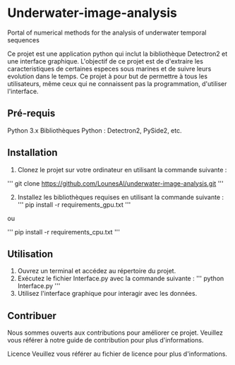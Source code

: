 # Underwater-image-analysis
Portal of numerical methods for the analysis of underwater temporal sequences

Ce projet est une application python qui inclut la bibliothèque Detectron2 et une interface graphique. L'objectif de ce projet est de d'extraire les caracteristiques de certaines especes sous marines et de suivre leurs evolution dans le temps. Ce projet à pour but de permettre à tous les utilisateurs, même ceux qui ne connaissent pas la programmation, d'utiliser l'interface.

## Pré-requis
Python 3.x
Bibliothèques Python : Detectron2, PySide2, etc.

## Installation
1. Clonez le projet sur votre ordinateur en utilisant la commande suivante :

'''
git clone https://github.com/LounesAl/underwater-image-analysis.git
'''

2. Installez les bibliothèques requises en utilisant la commande suivante :
'''
pip install -r requirements_gpu.txt
'''

ou

'''
pip install -r requirements_cpu.txt
'''

## Utilisation
1. Ouvrez un terminal et accédez au répertoire du projet.
2. Exécutez le fichier Interface.py avec la commande suivante :
'''
python Interface.py
'''
3. Utilisez l'interface graphique pour interagir avec les données.

## Contribuer
Nous sommes ouverts aux contributions pour améliorer ce projet. Veuillez vous référer à notre guide de contribution pour plus d'informations.

Licence
Veuillez vous référer au fichier de licence pour plus d'informations.
